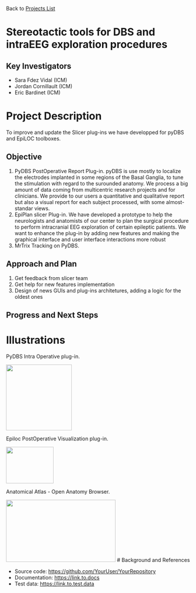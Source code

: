Back to [Projects List](../../README.md#ProjectsList)

# Stereotactic tools for DBS and intraEEG exploration procedures

## Key Investigators

- Sara Fdez Vidal (ICM)
- Jordan Cornillault (ICM)
- Eric Bardinet (ICM)

# Project Description

To improve and update the Slicer plug-ins we have developped for pyDBS and EpiLOC toolboxes.

## Objective

1. PyDBS PostOperative Report Plug-in. pyDBS is use mostly to localize the electrodes implanted in some regions of the Basal Ganglia, to tune the stimulation with regard to the surounded anatomy. We process a big amount of data coming from multicentric research projects and for clinicians. We provide to our users a quantitative and qualitative report but also a visual report for each subject processed, with some almost-standar views. 
2. EpiPlan slicer Plug-in. We have developed a prototype to help the neurologists and anatomists of our center to plan the surgical procedure to perform intracranial EEG exploration of certain epileptic patients. We want to enhance the plug-in by adding new features and making the graphical interface and user interface interactions more robust
3. MrTrix Tracking on PyDBS. 

## Approach and Plan
1. Get feedback from slicer team
2. Get help for new features implementation
2. Design of news GUIs and plug-ins architetures, adding a logic for the oldest ones

## Progress and Next Steps

<!--Describe progress and next steps in a few bullet points as you are making progress.-->

# Illustrations

PyDBS Intra Operative plug-in.

<img src="pydbs-ima-2.png"  height="180">

Epiloc PostOperative Visualization plug-in.

<img src="Epiloc-ima-1" width="130" height="100">

Anatomical Atlas - Open Anatomy Browser.

<img src="oabrowser.jpg" width="300" height="170">
# Background and References

<!--Use this space for information that may help people better understand your project, like links to papers, source code, or data.-->

- Source code: https://github.com/YourUser/YourRepository
- Documentation: https://link.to.docs
- Test data: https://link.to.test.data
